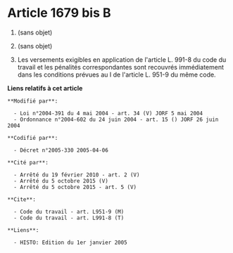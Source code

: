 # Article 1679 bis B

1. (sans objet)

2. (sans objet)

3. Les versements exigibles en application de l'article L. 991-8 du code du travail et les pénalités correspondantes sont
recouvrés immédiatement dans les conditions prévues au I de l'article L. 951-9 du même code.

**Liens relatifs à cet article**

	**Modifié par**:

	  - Loi n°2004-391 du 4 mai 2004 - art. 34 (V) JORF 5 mai 2004
	  - Ordonnance n°2004-602 du 24 juin 2004 - art. 15 () JORF 26 juin 2004

	**Codifié par**:

	  - Décret n°2005-330 2005-04-06

	**Cité par**:

	  - Arrêté du 19 février 2010 - art. 2 (V)
	  - Arrêté du 5 octobre 2015 (V)
	  - Arrêté du 5 octobre 2015 - art. 5 (V)

	**Cite**:

	  - Code du travail - art. L951-9 (M)
	  - Code du travail - art. L991-8 (T)

	**Liens**:

	  - HISTO: Edition du 1er janvier 2005

